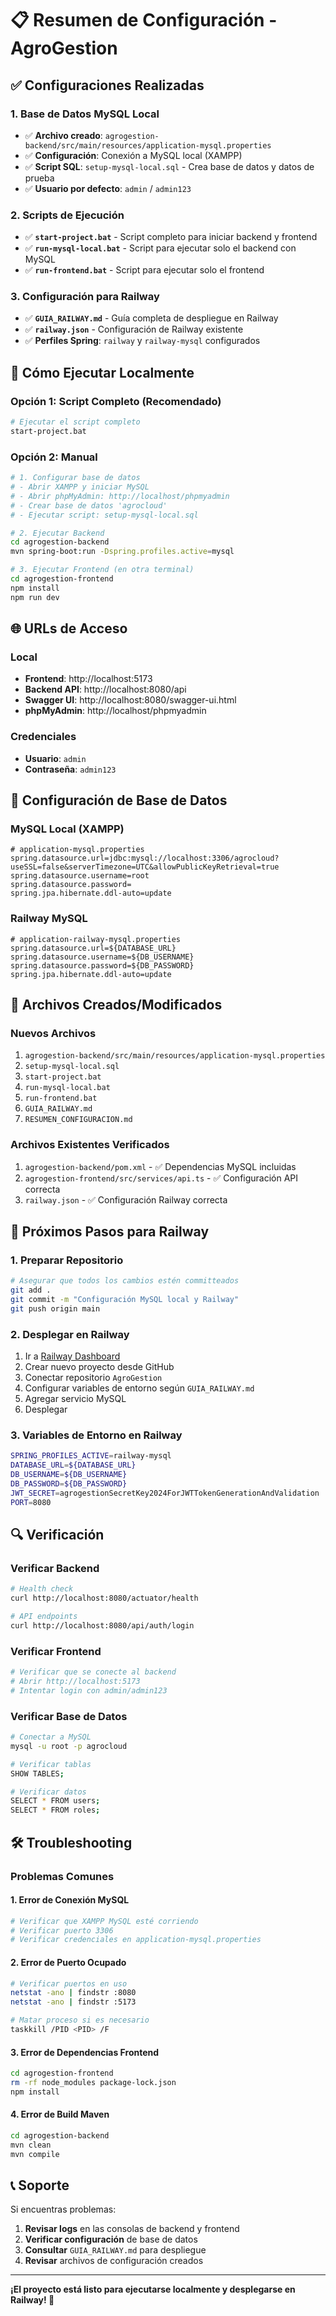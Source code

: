 # 📋 Resumen de Configuración - AgroGestion

## ✅ Configuraciones Realizadas

### 1. Base de Datos MySQL Local
- ✅ **Archivo creado**: `agrogestion-backend/src/main/resources/application-mysql.properties`
- ✅ **Configuración**: Conexión a MySQL local (XAMPP)
- ✅ **Script SQL**: `setup-mysql-local.sql` - Crea base de datos y datos de prueba
- ✅ **Usuario por defecto**: `admin` / `admin123`

### 2. Scripts de Ejecución
- ✅ **`start-project.bat`** - Script completo para iniciar backend y frontend
- ✅ **`run-mysql-local.bat`** - Script para ejecutar solo el backend con MySQL
- ✅ **`run-frontend.bat`** - Script para ejecutar solo el frontend

### 3. Configuración para Railway
- ✅ **`GUIA_RAILWAY.md`** - Guía completa de despliegue en Railway
- ✅ **`railway.json`** - Configuración de Railway existente
- ✅ **Perfiles Spring**: `railway` y `railway-mysql` configurados

## 🚀 Cómo Ejecutar Localmente

### Opción 1: Script Completo (Recomendado)
```bash
# Ejecutar el script completo
start-project.bat
```

### Opción 2: Manual
```bash
# 1. Configurar base de datos
# - Abrir XAMPP y iniciar MySQL
# - Abrir phpMyAdmin: http://localhost/phpmyadmin
# - Crear base de datos 'agrocloud'
# - Ejecutar script: setup-mysql-local.sql

# 2. Ejecutar Backend
cd agrogestion-backend
mvn spring-boot:run -Dspring.profiles.active=mysql

# 3. Ejecutar Frontend (en otra terminal)
cd agrogestion-frontend
npm install
npm run dev
```

## 🌐 URLs de Acceso

### Local
- **Frontend**: http://localhost:5173
- **Backend API**: http://localhost:8080/api
- **Swagger UI**: http://localhost:8080/swagger-ui.html
- **phpMyAdmin**: http://localhost/phpmyadmin

### Credenciales
- **Usuario**: `admin`
- **Contraseña**: `admin123`

## 🔧 Configuración de Base de Datos

### MySQL Local (XAMPP)
```properties
# application-mysql.properties
spring.datasource.url=jdbc:mysql://localhost:3306/agrocloud?useSSL=false&serverTimezone=UTC&allowPublicKeyRetrieval=true
spring.datasource.username=root
spring.datasource.password=
spring.jpa.hibernate.ddl-auto=update
```

### Railway MySQL
```properties
# application-railway-mysql.properties
spring.datasource.url=${DATABASE_URL}
spring.datasource.username=${DB_USERNAME}
spring.datasource.password=${DB_PASSWORD}
spring.jpa.hibernate.ddl-auto=update
```

## 📁 Archivos Creados/Modificados

### Nuevos Archivos
1. `agrogestion-backend/src/main/resources/application-mysql.properties`
2. `setup-mysql-local.sql`
3. `start-project.bat`
4. `run-mysql-local.bat`
5. `run-frontend.bat`
6. `GUIA_RAILWAY.md`
7. `RESUMEN_CONFIGURACION.md`

### Archivos Existentes Verificados
1. `agrogestion-backend/pom.xml` - ✅ Dependencias MySQL incluidas
2. `agrogestion-frontend/src/services/api.ts` - ✅ Configuración API correcta
3. `railway.json` - ✅ Configuración Railway correcta

## 🚀 Próximos Pasos para Railway

### 1. Preparar Repositorio
```bash
# Asegurar que todos los cambios estén committeados
git add .
git commit -m "Configuración MySQL local y Railway"
git push origin main
```

### 2. Desplegar en Railway
1. Ir a [Railway Dashboard](https://railway.app/dashboard)
2. Crear nuevo proyecto desde GitHub
3. Conectar repositorio `AgroGestion`
4. Configurar variables de entorno según `GUIA_RAILWAY.md`
5. Agregar servicio MySQL
6. Desplegar

### 3. Variables de Entorno en Railway
```bash
SPRING_PROFILES_ACTIVE=railway-mysql
DATABASE_URL=${DATABASE_URL}
DB_USERNAME=${DB_USERNAME}
DB_PASSWORD=${DB_PASSWORD}
JWT_SECRET=agrogestionSecretKey2024ForJWTTokenGenerationAndValidation
PORT=8080
```

## 🔍 Verificación

### Verificar Backend
```bash
# Health check
curl http://localhost:8080/actuator/health

# API endpoints
curl http://localhost:8080/api/auth/login
```

### Verificar Frontend
```bash
# Verificar que se conecte al backend
# Abrir http://localhost:5173
# Intentar login con admin/admin123
```

### Verificar Base de Datos
```bash
# Conectar a MySQL
mysql -u root -p agrocloud

# Verificar tablas
SHOW TABLES;

# Verificar datos
SELECT * FROM users;
SELECT * FROM roles;
```

## 🛠️ Troubleshooting

### Problemas Comunes

#### 1. Error de Conexión MySQL
```bash
# Verificar que XAMPP MySQL esté corriendo
# Verificar puerto 3306
# Verificar credenciales en application-mysql.properties
```

#### 2. Error de Puerto Ocupado
```bash
# Verificar puertos en uso
netstat -ano | findstr :8080
netstat -ano | findstr :5173

# Matar proceso si es necesario
taskkill /PID <PID> /F
```

#### 3. Error de Dependencias Frontend
```bash
cd agrogestion-frontend
rm -rf node_modules package-lock.json
npm install
```

#### 4. Error de Build Maven
```bash
cd agrogestion-backend
mvn clean
mvn compile
```

## 📞 Soporte

Si encuentras problemas:

1. **Revisar logs** en las consolas de backend y frontend
2. **Verificar configuración** de base de datos
3. **Consultar** `GUIA_RAILWAY.md` para despliegue
4. **Revisar** archivos de configuración creados

---

**¡El proyecto está listo para ejecutarse localmente y desplegarse en Railway! 🚀**
